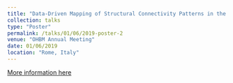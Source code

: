 ```yaml
---
title: "Data-Driven Mapping of Structural Connectivity Patterns in the Neonatal Brain"
collection: talks
type: "Poster"
permalink: /talks/01/06/2019-poster-2
venue: "OHBM Annual Meeting"
date: 01/06/2019
location: "Rome, Italy"
---
```


[More information here](http://ethompson93.github.io/files/poster_ICA.pdf)
